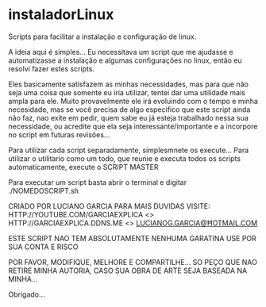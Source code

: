 # instaladorLinux
Scripts para facilitar a instalação e configuração de linux.

A ideia aqui é simples... Eu necessitava um script que me ajudasse e automatizasse a instalação e algumas configurações no linux,
então eu resolvi fazer estes scripts.

Eles basicamente satisfazem as minhas necessidades, mas para que não seja uma coisa que somente eu iria utilizar, tentei dar uma utilidade
mais ampla para ele. 
Muito provavelmente ele irá evoluindo com o tempo e minha necesidade, mas se você precisa de algo especifico que este script ainda não faz, 
nao exite em pedir, quem sabe eu já esteja trabalhado nessa sua necessidade, ou acredite que ela seja interessante/importante e a incorpore 
no script em futuras revisões...

Para utilizar cada script separadamente, simplesmnete os execute...
Para utilizar o utilitario como um todo, que reunie e executa todos os scripts automaticamente, execute o SCRIPT MASTER

Para executar um script basta abrir o terminal e digitar ./NOMEDOSCRIPT.sh

CRIADO POR LUCIANO GARCIA
PARA MAIS DUVIDAS VISITE:
HTTP://YOUTUBE.COM/GARCIAEXPLICA <> 
HTTP://GARCIAEXPLICA.DDNS.ME <> 
LUCIANOG.GARCIA@ĦOTMAIL.COM

ESTE SCRIPT NAO TEM ABSOLUTAMENTE NENHUMA GARATINA
USE POR SUA CONTA E RISCO

POR FAVOR, MODIFIQUE, MELHORE E COMPARTILHE...
SO PEÇO QUE NAO RETIRE MINHA AUTORIA,
CASO SUA OBRA DE ARTE SEJA BASEADA NA MINHA...

Obrigado...
